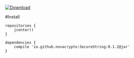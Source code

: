 [![Download](https://api.bintray.com/packages/novacrypto/SecureString/SecureString/images/download.svg) ](https://bintray.com/novacrypto/SecureString/SecureString/_latestVersion)

#Install

```
repositories {
    jcenter()
}

dependencies {
    compile 'io.github.novacrypto:SecureString:0.1.2@jar'
}
```